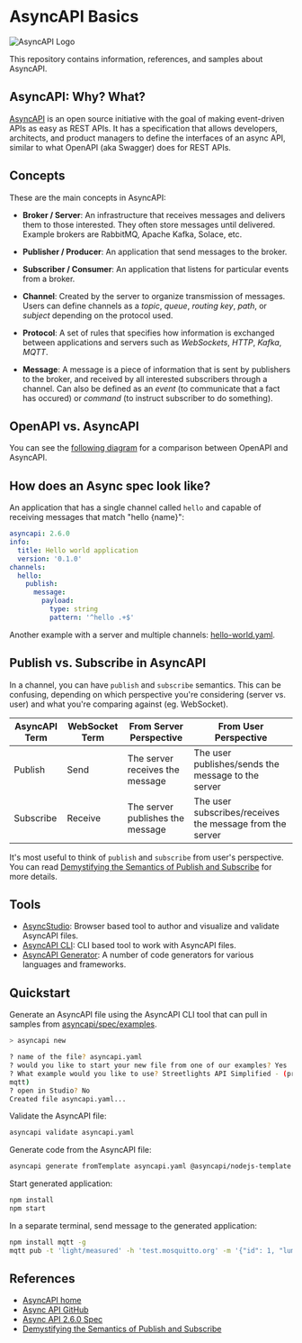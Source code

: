 # AsyncAPI Basics

![AsyncAPI Logo](https://avatars.githubusercontent.com/u/16401334?s=200&v=4)

This repository contains information, references, and samples about AsyncAPI.

## AsyncAPI: Why? What?

[AsyncAPI](https://www.asyncapi.com/) is an open source initiative with the goal
of making event-driven APIs as easy as REST APIs. It has a specification that
allows developers, architects, and product managers to define the interfaces of
an async API, similar to what OpenAPI (aka Swagger) does for REST APIs.

## Concepts

These are the main concepts in AsyncAPI:

* **Broker / Server**: An infrastructure that receives messages and delivers them
to those interested. They often store messages until delivered. Example brokers
are RabbitMQ, Apache Kafka, Solace, etc.

* **Publisher / Producer**: An application that send messages to the broker.

* **Subscriber / Consumer**: An application that listens for particular events
from a broker.

* **Channel**: Created by the server to organize transmission of messages. Users
can define channels as a *topic*, *queue*, *routing key*, *path*, or *subject*
depending on the protocol used.

* **Protocol**: A set of rules that specifies how information is exchanged between
applications and servers such as *WebSockets*, *HTTP*, *Kafka*, *MQTT*.

* **Message**: A message is a piece of information that is sent by publishers to
the broker, and received by all interested subscribers through a channel. Can
also be defined as an *event* (to communicate that a fact has occured) or
*command* (to instruct subscriber to do something).

## OpenAPI vs. AsyncAPI

You can see the [following
diagram](https://www.asyncapi.com/docs/tutorials/getting-started/coming-from-openapi)
for a comparison between OpenAPI and AsyncAPI.

## How does an Async spec look like?

An application that has a single channel called `hello` and capable of receiving
messages that match "hello {name}":

```yaml
asyncapi: 2.6.0
info:
  title: Hello world application
  version: '0.1.0'
channels:
  hello:
    publish:
      message:
        payload:
          type: string
          pattern: '^hello .+$'
```

Another example with a server and multiple channels: [hello-world.yaml](hello-world.yaml).

## Publish vs. Subscribe in AsyncAPI

In a channel, you can have `publish` and `subscribe` semantics. This can be
confusing, depending on which perspective you're considering (server vs. user)
and what you're comparing against (eg. WebSocket).

| AsyncAPI Term | WebSocket Term | From Server Perspective | From User Perspective |
| --- | --- | --- | --- |
| Publish | Send | The server receives the message | The user publishes/sends the message to the server |
| Subscribe | Receive | The server publishes the message | The user subscribes/receives the message from the server |

It's most useful to think of `publish` and `subscribe` from user's perspective. You can read [Demystifying the Semantics of Publish and
Subscribe](https://www.asyncapi.com/blog/publish-subscribe-semantics) for more
details.

## Tools

* [AsyncStudio](https://studio.asyncapi.com/): Browser based tool to author and
  visualize and validate AsyncAPI files.
* [AsyncAPI CLI](https://github.com/asyncapi/cli): CLI based tool to work with
  AsyncAPI files.
* [AsyncAPI Generator](https://github.com/asyncapi/generator): A number of code
  generators for various languages and frameworks.

## Quickstart

Generate an AsyncAPI file using the AsyncAPI CLI tool that can pull in samples
from [asyncapi/spec/examples](https://github.com/asyncapi/spec/tree/master/examples).

```sh
> asyncapi new

? name of the file? asyncapi.yaml
? would you like to start your new file from one of our examples? Yes
? What example would you like to use? Streetlights API Simplified - (protocols:
mqtt)
? open in Studio? No
Created file asyncapi.yaml...
```

Validate the AsyncAPI file:

```sh
asyncapi validate asyncapi.yaml
```

Generate code from the AsyncAPI file:

```sh
asyncapi generate fromTemplate asyncapi.yaml @asyncapi/nodejs-template -o output -p server=mosquitto
```

Start generated application:

```sh
npm install
npm start
```

In a separate terminal, send message to the generated application:

```sh
npm install mqtt -g
mqtt pub -t 'light/measured' -h 'test.mosquitto.org' -m '{"id": 1, "lumens": 3, "sentAt": "2017-06-07T12:34:32.000Z"}'
```

## References

* [AsyncAPI home](https://www.asyncapi.com/)
* [Async API GitHub](https://github.com/asyncapi)
* [Async API 2.6.0 Spec](https://www.asyncapi.com/docs/reference/specification/v2.6.0)
* [Demystifying the Semantics of Publish and Subscribe](https://www.asyncapi.com/blog/publish-subscribe-semantics)